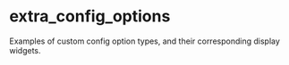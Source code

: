 # extra_config_options

Examples of custom config option types, and their corresponding display widgets.
